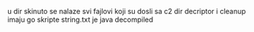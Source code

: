 u dir skinuto se nalaze svi fajlovi koji su dosli sa c2
dir decriptor i cleanup imaju go skripte
string.txt je java decompiled  

